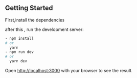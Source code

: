
## Getting Started
First,install the dependencies

after this , run the development server:

```bash
- npm install
# or
  yarn 
- npm run dev
# or
  yarn dev
```

Open [http://localhost:3000](http://localhost:3000) with your browser to see the result.

